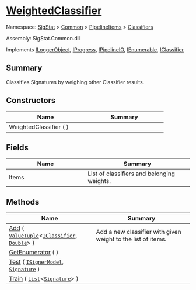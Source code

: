 # [WeightedClassifier](./WeightedClassifier.md)

Namespace: [SigStat]() > [Common](./../../README.md) > [PipelineItems]() > [Classifiers](./README.md)

Assembly: SigStat.Common.dll

Implements [ILoggerObject](./../../ILoggerObject.md), [IProgress](./../../Helpers/IProgress.md), [IPipelineIO](./../../Pipeline/IPipelineIO.md), [IEnumerable](https://docs.microsoft.com/en-us/dotnet/api/System.Collections.IEnumerable), [IClassifier](./../../Pipeline/IClassifier.md)

## Summary
Classifies Signatures by weighing other Classifier results.

## Constructors

| Name | Summary | 
| --- | --- | 
| WeightedClassifier (  )<div style="width: 200px">| <div style="width: 200px">| <br>


## Fields

| Name | Summary | 
| --- | --- | 
| Items<div style="width: 200px">| List of classifiers and belonging weights.<div style="width: 200px">| <br>


## Methods

| Name | Summary | 
| --- | --- | 
| [Add](./Methods/WeightedClassifier-100663869.md) ( [`ValueTuple`](https://docs.microsoft.com/en-us/dotnet/api/System.ValueTuple-2)\<[`IClassifier`](./../../Pipeline/IClassifier.md), [`Double`](https://docs.microsoft.com/en-us/dotnet/api/System.Double)> )<div style="width: 200px">| Add a new classifier with given weight to the list of items.<div style="width: 200px">| <br>
| [GetEnumerator](./Methods/WeightedClassifier-100663868.md) (  )<div style="width: 200px">| <div style="width: 200px">| <br>
| [Test](./Methods/WeightedClassifier-100663871.md) ( [`ISignerModel`](./../../Pipeline/ISignerModel.md), [`Signature`](./../../Signature.md) )<div style="width: 200px">| <div style="width: 200px">| <br>
| [Train](./Methods/WeightedClassifier-100663870.md) ( [`List`](https://docs.microsoft.com/en-us/dotnet/api/System.Collections.Generic.List-1)\<[`Signature`](./../../Signature.md)> )<div style="width: 200px">| <div style="width: 200px">| <br>


